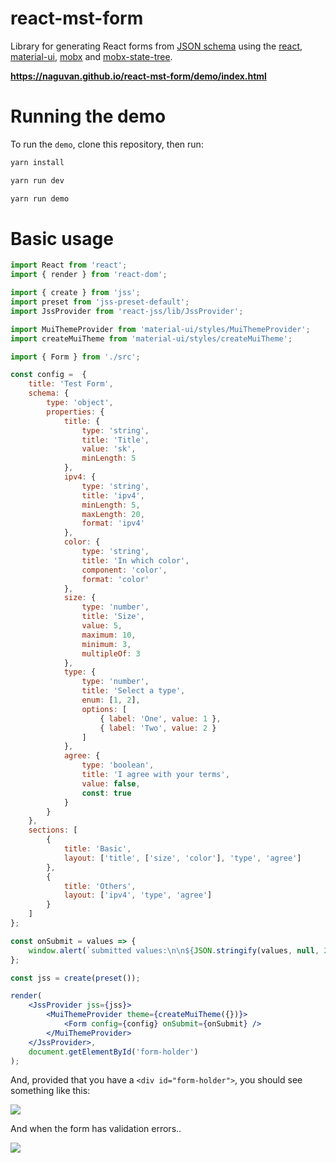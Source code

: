 # react-mst-form

Library for generating React forms from [JSON schema](https://json-schema.org/) using the [react](https://github.com/facebook/react), [material-ui](https://github.com/mui-org/material-ui), [mobx](https://github.com/mobxjs/mobx) and [mobx-state-tree](https://github.com/mobxjs/mobx-state-tree).

**https://naguvan.github.io/react-mst-form/demo/index.html**

# Running the demo

To run the `demo`, clone this repository, then run:

```bash
yarn install

yarn run dev

yarn run demo
```

# Basic usage

```jsx
import React from 'react';
import { render } from 'react-dom';

import { create } from 'jss';
import preset from 'jss-preset-default';
import JssProvider from 'react-jss/lib/JssProvider';

import MuiThemeProvider from 'material-ui/styles/MuiThemeProvider';
import createMuiTheme from 'material-ui/styles/createMuiTheme';

import { Form } from './src';

const config =  {
    title: 'Test Form',
    schema: {
        type: 'object',
        properties: {
            title: {
                type: 'string',
                title: 'Title',
                value: 'sk',
                minLength: 5
            },
            ipv4: {
                type: 'string',
                title: 'ipv4',
                minLength: 5,
                maxLength: 20,
                format: 'ipv4'
            },
            color: {
                type: 'string',
                title: 'In which color',
                component: 'color',
                format: 'color'
            },
            size: {
                type: 'number',
                title: 'Size',
                value: 5,
                maximum: 10,
                minimum: 3,
                multipleOf: 3
            },
            type: {
                type: 'number',
                title: 'Select a type',
                enum: [1, 2],
                options: [
                    { label: 'One', value: 1 },
                    { label: 'Two', value: 2 }
                ]
            },
            agree: {
                type: 'boolean',
                title: 'I agree with your terms',
                value: false,
                const: true
            }
        }
    },
    sections: [
        {
            title: 'Basic',
            layout: ['title', ['size', 'color'], 'type', 'agree']
        },
        {
            title: 'Others',
            layout: ['ipv4', 'type', 'agree']
        }
    ]
};

const onSubmit = values => {
    window.alert(`submitted values:\n\n${JSON.stringify(values, null, 2)}`);
};

const jss = create(preset());

render(
    <JssProvider jss={jss}>
        <MuiThemeProvider theme={createMuiTheme({})}>
            <Form config={config} onSubmit={onSubmit} />
        </MuiThemeProvider>
    </JssProvider>,
    document.getElementById('form-holder')
);
```

And, provided that you have a `<div id="form-holder">`, you should see something like this:

![](https://raw.githubusercontent.com/naguvan/react-mst-form/master/demo/sections.png)


And when the form has validation errors..

![](https://raw.githubusercontent.com/naguvan/react-mst-form/master/demo/form-validation.png)
